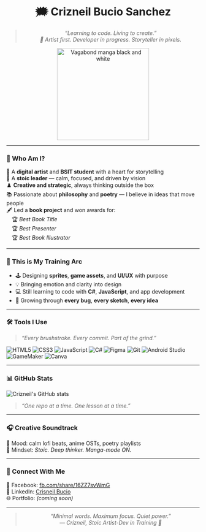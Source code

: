 <div align="center">

# 🗯️ Crizneil Bucio Sanchez 

> *“Learning to code. Living to create.”*  
> *🎨 Artist first. Developer in progress. Storyteller in pixels.*

<img src="https://i.imgur.com/7fUXPnd.png" width="240px" alt="Vagabond manga black and white" />

</div>

---

### 📖 Who Am I?  
🎨 A **digital artist** and **BSIT student** with a heart for storytelling  
🧠 A **stoic leader** — calm, focused, and driven by vision  
♟️ **Creative and strategic**, always thinking outside the box  
📚 Passionate about **philosophy** and **poetry** — I believe in ideas that move people  
🖋️ Led a **book project** and won awards for:  
 🏆 *Best Book Title*  
 🏆 *Best Presenter*  
 🏆 *Best Book Illustrator*

---

### 🌱 This is My Training Arc  
- 🕹️ Designing **sprites**, **game assets**, and **UI/UX** with purpose  
- 💡 Bringing emotion and clarity into design  
- 💻 Still learning to code with **C#**, **JavaScript**, and app development  
- 📖 Growing through **every bug**, **every sketch**, **every idea**

---

### 🛠️ Tools I Use  
> *“Every brushstroke. Every commit. Part of the grind.”*

![HTML5](https://img.shields.io/badge/HTML5-111111?style=flat&logo=html5&logoColor=E34F26)
![CSS3](https://img.shields.io/badge/CSS3-111111?style=flat&logo=css3&logoColor=1572B6)
![JavaScript](https://img.shields.io/badge/JavaScript-111111?style=flat&logo=javascript&logoColor=F7DF1E)
![C#](https://img.shields.io/badge/C%23-111111?style=flat&logo=c-sharp&logoColor=239120)
![Figma](https://img.shields.io/badge/Figma-111111?style=flat&logo=figma&logoColor=white)
![Git](https://img.shields.io/badge/Git-111111?style=flat&logo=git&logoColor=F05032)
![Android Studio](https://img.shields.io/badge/Android_Studio-111111?style=flat&logo=android-studio&logoColor=3DDC84)
![GameMaker](https://img.shields.io/badge/GameMaker-111111?style=flat&logo=yoYo%20games&logoColor=white)
![Canva](https://img.shields.io/badge/Canva-111111?style=flat&logo=canva&logoColor=00C4CC)

---

### 📊 GitHub Stats

![Crizneil's GitHub stats](https://github-readme-stats.vercel.app/api?username=crizneil&show_icons=true&theme=tokyonight&hide_title=true)

> *“One repo at a time. One lesson at a time.”*

---

### 🎧 Creative Soundtrack  
🎼 Mood: calm lofi beats, anime OSTs, poetry playlists  
🖤 Mindset: *Stoic. Deep thinker. Manga-mode ON.*

---

### 🤝 Connect With Me  
📘 Facebook: [fb.com/share/16ZZ7svWmG](https://www.facebook.com/share/16ZZ7svWmG/)  
💼 LinkedIn: [Crisneil Bucio](https://www.linkedin.com/in/crisneil-bucio-325887264?utm_source=share&utm_campaign=share_via&utm_content=profile&utm_medium=android_app)  
🌐 Portfolio: *(coming soon)*

---

<div align="center">

> *“Minimal words. Maximum focus. Quiet power.”*  
> *— Crizneil, Stoic Artist-Dev in Training 🖤*

</div>
